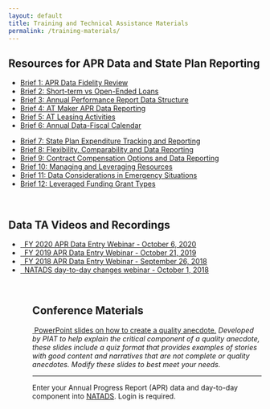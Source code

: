 ```yaml
---
layout: default
title: Training and Technical Assistance Materials
permalink: /training-materials/
---
```

<div class="container">
	<div class="row">
		<div class="col-12">
			<h2 class="block-heading"><span>Resources for APR Data and State Plan Reporting</span></h2>
			<div class="container">
				<div class="row">
					<div class="col-md">
						<ul class="list-group">
							<li class="list-group-item"><a
									href="/assets/reporting/Brief 1 APR Data Fidelity Review.docx"><i
										class="bi bi-file-earmark-word"></i> Brief 1: APR Data Fidelity Review</a></li>
							<li class="list-group-item"><a
									href="/assets/reporting/Brief 2 Short-term vs Open-Ended Loans.docx"><i
										class="bi bi-file-earmark-word"></i> Brief 2: Short-term vs Open-Ended Loans</a>
							</li>
							<li class="list-group-item"><a
									href="/assets/reporting/Brief 3 Annual Performance Report Data Structure.docx"><i
										class="bi bi-file-earmark-word"></i> Brief 3: Annual Performance Report Data
									Structure</a></li>
							<li class="list-group-item"><a
									href="/assets/reporting/Brief 4 AT Maker APR Data Reporting.docx"><i
										class="bi bi-file-earmark-word"></i> Brief 4: AT Maker APR Data Reporting</a>
							</li>
							<li class="list-group-item"><a
									href="/assets/reporting/Brief 5 AT Leasing Activities-1.docx"><i
										class="bi bi-file-earmark-word"></i> Brief 5: AT Leasing Activities</a></li>
							<li class="list-group-item"><a
									href="/assets/reporting/Brief 6 Annual Data-Fiscal Calendar.docx"><i
										class="bi bi-file-earmark-word"></i> Brief 6: Annual Data-Fiscal Calendar</a>
							</li>
						</ul>
					</div>
					<div class="col-md">
						<ul class="list-group">
							<li class="list-group-item"><a
									href="/assets/reporting/Brief 7 State Plan Expenditure Tracking and Reporting-1.docx"><i
										class="bi bi-file-earmark-word"></i> Brief 7: State Plan Expenditure Tracking
									and Reporting</a></li>
							<li class="list-group-item"><a
									href="/assets/reporting/Brief 8 Flexibility, Comparability and Data Reporting.docx"><i
										class="bi bi-file-earmark-word"></i> Brief 8: Flexibility, Comparability and
									Data Reporting</a></li>
							<li class="list-group-item"><a
									href="/assets/reporting/Brief 9 Contract Compensation Options and Data Reporting.docx"><i
										class="bi bi-file-earmark-word"></i> Brief 9: Contract Compensation Options and
									Data Reporting</a></li>
							<li class="list-group-item"><a
									href="/assets/reporting/Brief 10 Managing and Leveraging Resources.docx"><i
										class="bi bi-file-earmark-word"></i> Brief 10: Managing and Leveraging
									Resources</a></li>
							<li class="list-group-item"><a
									href="/assets/reporting/Brief 11 Data Considerations in Emergency Situations.docx"><i
										class="bi bi-file-earmark-word"></i> Brief 11: Data Considerations in Emergency
									Situations</a></li>
							<li class="list-group-item"><a
									href="/assets/reporting/Brief 12 Leveraged Funding Grant Types.docx"><i
										class="bi bi-file-earmark-word"></i> Brief 12: Leveraged Funding Grant Types</a>
							</li>
						</ul>
						<p><br></p>
					</div>
				</div>
			</div>
			<h2 class="block-heading"><span>Data TA Videos and Recordings</span></h2>
			<ul class="list-group">
				<li class="list-group-item"><a href="https://www.youtube.com/watch?v=W5SfhOQ5eoU&t=580s"><em
							class="fas fa-file-video" aria-hidden="true">&nbsp;</em> FY 2020 APR Data Entry Webinar -
						October 6, 2020</a></li>
				<li class="list-group-item"><a href="https://youtu.be/LVg084q1Ytc"><em class="fas fa-file-video"
							aria-hidden="true">&nbsp;</em> FY 2019 APR Data Entry Webinar - October 21, 2019</a></li>
				<li class="list-group-item"><a href="https://youtu.be/aH-QmK8b2Jo"><em class="fas fa-file-video"
							aria-hidden="true">&nbsp;</em> FY 2018 APR Data Entry Webinar - September 26, 2018</a></li>
				<li class="list-group-item"><a href="https://youtu.be/iocF1INhBwI"><em class="fas fa-file-video"
							aria-hidden="true">&nbsp;</em> NATADS day-to-day changes webinar - October 1, 2018</a></li>
				<ul>
				<p><br></p>
					<h2 class="block-heading"><span>Conference Materials</span></h2>
					<p><a href="/assets/files/Anecdotes%20Slides.pptx"><i class="fas fa-file-powerpoint"
								aria-hidden="true">&nbsp;</i>PowerPoint slides on how to create a quality
							anecdote.</a>&nbsp;<em>Developed by PIAT to help explain the critical component of a quality
							anecdote, these slides include a quiz format that provides examples of stories with good
							content and narratives that are not complete or quality anecdotes. Modify these slides to
							best meet your needs.</em></p>
					<hr />
					<div class="alert alert-secondary" role="alert">
						Enter your Annual Progress Report (APR) data and day-to-day component into <a
							href="http://www.state572data.net/">NATADS</a>. Login is required.
					</div>